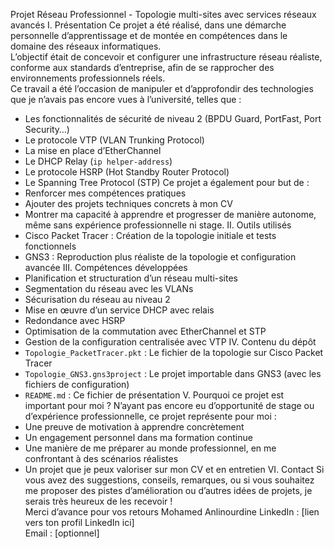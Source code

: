Projet Réseau Professionnel - Topologie multi-sites avec services réseaux avancés
I.	Présentation
Ce projet a été réalisé, dans une démarche personnelle d’apprentissage et de montée en compétences dans le domaine des réseaux informatiques.  
L’objectif était de concevoir et configurer une infrastructure réseau réaliste, conforme aux standards d’entreprise, afin de se rapprocher des environnements professionnels réels.  
Ce travail a été l’occasion de manipuler et d’approfondir des technologies que je n’avais pas encore vues à l’université, telles que :
- Les fonctionnalités de sécurité de niveau 2 (BPDU Guard, PortFast, Port Security…)
- Le protocole VTP (VLAN Trunking Protocol)
- La mise en place d’EtherChannel
- Le DHCP Relay (`ip helper-address`)
- Le protocole HSRP (Hot Standby Router Protocol)
- Le Spanning Tree Protocol (STP)
Ce projet a également pour but de :
- Renforcer mes compétences pratiques
- Ajouter des projets techniques concrets à mon CV
- Montrer ma capacité à apprendre et progresser de manière autonome, même sans expérience professionnelle ni stage.
II.	Outils utilisés
- Cisco Packet Tracer : Création de la topologie initiale et tests fonctionnels
- GNS3 : Reproduction plus réaliste de la topologie et configuration avancée
III.	Compétences développées
- Planification et structuration d’un réseau multi-sites
- Segmentation du réseau avec les VLANs
- Sécurisation du réseau au niveau 2
- Mise en œuvre d’un service DHCP avec relais
- Redondance avec HSRP 
- Optimisation de la commutation avec EtherChannel et STP
- Gestion de la configuration centralisée avec VTP
IV.	Contenu du dépôt
- `Topologie_PacketTracer.pkt` : Le fichier de la topologie sur Cisco Packet Tracer
- `Topologie_GNS3.gns3project` : Le projet importable dans GNS3 (avec les fichiers de configuration)
- `README.md` : Ce fichier de présentation
V.	Pourquoi ce projet est important pour moi ?
N’ayant pas encore eu d’opportunité de stage ou d’expérience professionnelle, ce projet représente pour moi :
- Une preuve de motivation à apprendre concrètement
- Un engagement personnel dans ma formation continue
- Une manière de me préparer au monde professionnel, en me confrontant à des scénarios réalistes
- Un projet que je peux valoriser sur mon CV et en entretien
VI.	Contact
Si vous avez des suggestions, conseils, remarques, ou si vous souhaitez me proposer des pistes d’amélioration ou d’autres idées de projets, je serais très heureux de les recevoir !  
Merci d’avance pour vos retours 
Mohamed Anlinourdine
LinkedIn : [lien vers ton profil LinkedIn ici]  
Email : [optionnel]
